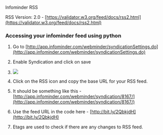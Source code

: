 Infominder RSS

RSS Version: 2.0 - [https://validator.w3.org/feed/docs/rss2.html](https://validator.w3.org/feed/docs/rss2.html)

  

### Accessing your infominder feed using python

1.  Go to [http://app.infominder.com/webminder/syndicationSettings.do](http://app.infominder.com/webminder/syndicationSettings.do)
    
2.  Enable Syndication and click on save
    
3.  ![](https://lh4.googleusercontent.com/nzBP77U8lsb1-4Mn0oZWTDkCauyyQYnIVvQXtzzOUwToyUiUsKb1dI3pjxmtMyRVs7ZBaayOwyZCJryIjNfkJo8v9bfeP8pS8GtJtNc7mphYeG4xyiMW4yz3t0nbygIdms9LhTAP)
    
4.  Click on the RSS icon and copy the base URL for your RSS feed.
    
5.  It should be something like this - [http://app.infominder.com/webminder/syndication/8167/](http://app.infominder.com/webminder/syndication/8167/)
    
6.  Use the feed URL in the code here - [http://bit.ly/2QbkjdH](http://bit.ly/2QbkjdH)
    
7.  Etags are used to check if there are any changes to RSS feed.
